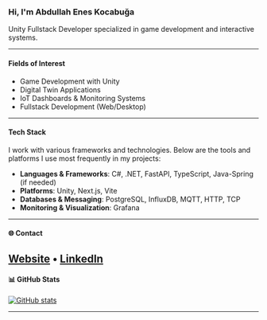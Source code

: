 ### Hi, I'm Abdullah Enes Kocabuğa

Unity Fullstack Developer specialized in game development and interactive systems.

---

#### Fields of Interest

- Game Development with Unity
- Digital Twin Applications
- IoT Dashboards & Monitoring Systems
- Fullstack Development (Web/Desktop)

---

#### Tech Stack

I work with various frameworks and technologies. Below are the tools and platforms I use most frequently in my projects:
- **Languages & Frameworks**: C#, .NET, FastAPI, TypeScript, Java-Spring (if needed)
- **Platforms**: Unity, Next.js, Vite
- **Databases & Messaging**: PostgreSQL, InfluxDB, MQTT, HTTP, TCP
- **Monitoring & Visualization**: Grafana

---

#### 🌐 Contact

[Website](https://abdullaheneskocabuga.com.tr/) • [LinkedIn](https://www.linkedin.com/in/abdullah-enes-kocabuga)
---

#### 📊 GitHub Stats

[![GitHub stats](https://github-readme-stats.vercel.app/api?username=dev-aek&show_icons=true&hide_title=true&hide_rank=true&include_all_commits=true&hide=prs,issues&theme=default)](https://github.com/dev-aek)

---


